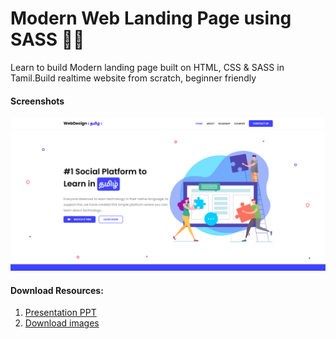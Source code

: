 # Modern Web Landing Page using SASS  🧑‍💻

Learn to build Modern landing page built on HTML, CSS &amp; SASS   in Tamil.Build realtime website from scratch, beginner friendly

#### Screenshots 

![WebDesign Tamil](supporting-files/screenshot.png)

#### Download Resources:

1. [Presentation PPT](https://raw.githubusercontent.com/RamTheGreatDeveloper/WebDesign_Tamil/master/supporting-files/building-landing-page-using-sass.pptx)
2. [Download images](https://raw.githubusercontent.com/RamTheGreatDeveloper/WebDesign_Tamil/master/supporting-files/images.zip)



